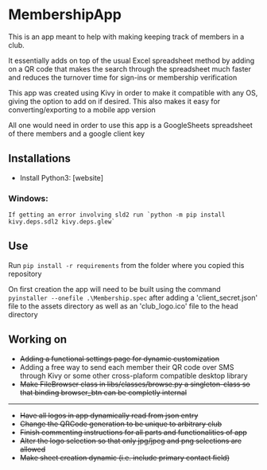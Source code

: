 # MembershipApp

This is an app meant to help with making keeping track of members in a club.

It essentially adds on top of the usual Excel spreadsheet method by adding on a QR code that makes the search through the spreadsheet much faster and reduces the turnover time for sign-ins or membership verification

This app was created using Kivy in order to make it compatible with any OS, giving the option to add on if desired. 
This also makes it easy for converting/exporting to a mobile app version

All one would need in order to use this app is a GoogleSheets spreadsheet of there members and a google client key

## Installations
* Install Python3: [website]
### Windows:
	If getting an error involving sld2 run `python -m pip install kivy.deps.sdl2 kivy.deps.glew`



## Use
Run `pip install -r requirements` from the folder where you copied this repository

On first creation the app will need to be built using the command `pyinstaller --onefile .\Membership.spec`
after adding a 'client_secret.json' file to the assets directory as well as an 'club_logo.ico' file to the head directory

## Working on
* ~~Adding a functional settings page for dynamic customization~~
* Adding a free way to send each member their QR code over SMS through Kivy or some other cross-plaform compatible desktop library
* ~~Make FileBrowser class in libs/classes/browse.py a singleton-class so that binding browser_btn can be completly internal~~

---------
* ~~Have all logos in app dynamically read from json entry~~
* ~~Change the QRCode generation to be unique to arbitrary club~~
* ~~Finish commenting instructions for all parts and functionalities of app~~
* ~~Alter the logo selection so that only jpg/jpeg and png selections are allowed~~
* ~~Make sheet creation dynamic (i.e. include primary contact field)~~


